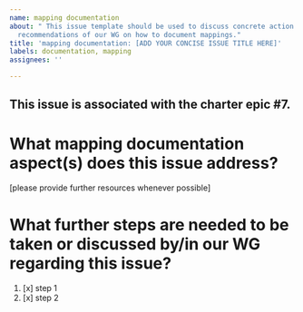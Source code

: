 ```yaml
---
name: mapping documentation
about: " This issue template should be used to discuss concrete action items regarding
  recommendations of our WG on how to document mappings."
title: 'mapping documentation: [ADD YOUR CONCISE ISSUE TITLE HERE]'
labels: documentation, mapping
assignees: ''

---
```


This issue is associated with the charter epic #7.
--- 
# What mapping documentation aspect(s) does this issue address?
[please provide further resources whenever possible]

# What further steps are needed to be taken or discussed by/in our WG regarding this issue?

1. [x] step 1
2. [x] step 2
